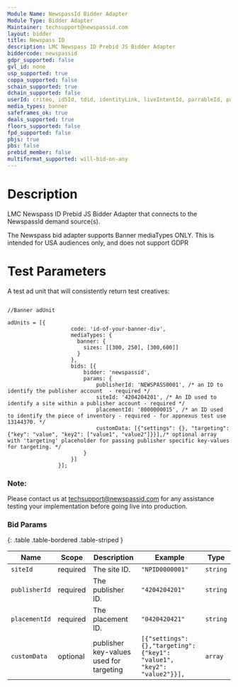 ```yaml
---
Module Name: NewspassId Bidder Adapter
Module Type: Bidder Adapter
Maintainer: techsupport@newspassid.com
layout: bidder
title: Newspass ID
description: LMC Newspass ID Prebid JS Bidder Adapter
biddercode: newspassid
gdpr_supported: false
gvl_id: none
usp_supported: true
coppa_supported: false
schain_supported: true
dchain_supported: false
userId: criteo, id5Id, tdid, identityLink, liveIntentId, parrableId, pubCommonId, lotamePanoramaId, sharedId, fabrickId
media_types: banner
safeframes_ok: true
deals_supported: true
floors_supported: false
fpd_supported: false
pbjs: true
pbs: false
prebid_member: false
multiformat_supported: will-bid-on-any
---
```


# Description

LMC Newspass ID Prebid JS Bidder Adapter that connects to the NewspassId demand source(s).

The Newspass bid adapter supports Banner mediaTypes ONLY.
This is intended for USA audiences only, and does not support GDPR
 
# Test Parameters


A test ad unit that will consistently return test creatives:

```

//Banner adUnit

adUnits = [{
                    code: 'id-of-your-banner-div',
			        mediaTypes: {
			          banner: {
			            sizes: [[300, 250], [300,600]]
			          }
			        },
                    bids: [{
                        bidder: 'newspassid',
                        params: {
                            publisherId: 'NEWSPASS0001', /* an ID to identify the publisher account  - required */
                            siteId: '4204204201', /* An ID used to identify a site within a publisher account - required */
                            placementId: '8000000015', /* an ID used to identify the piece of inventory - required - for appnexus test use 13144370. */
							customData: [{"settings": {}, "targeting": {"key": "value", "key2": ["value1", "value2"]}}],/* optional array with 'targeting' placeholder for passing publisher specific key-values for targeting. */                            
                        }
                    }]
                }];
```

### Note:

Please contact us at techsupport@newspassid.com for any assistance testing your implementation before going live into production.

### Bid Params

{: .table .table-bordered .table-striped }

| Name      | Scope    | Description               | Example    | Type     |
|-----------|----------|---------------------------|------------|----------|
| `siteId`    | required | The site ID.  		   | `"NPID0000001"` | `string` |
| `publisherId`    | required | The publisher ID.  | `"4204204201"` | `string` |
| `placementId`    | required | The placement ID.  | `"0420420421"` | `string` |
| `customData`     | optional | publisher key-values used for targeting | `[{"settings":{},"targeting":{"key1": "value1", "key2": "value2"}}], ` | `array` |
